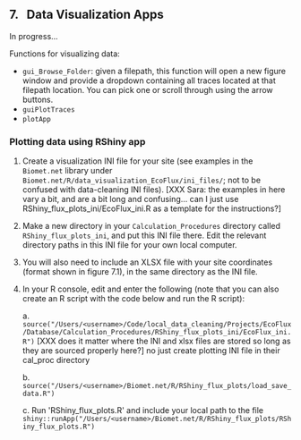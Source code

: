 ## 7. &nbsp; Data Visualization Apps

In progress...

Functions for visualizing data:
* `gui_Browse_Folder`: given a filepath, this function will open a new figure window and provide a dropdown containing all traces located at that filepath location. You can pick one or scroll through using the arrow buttons.
* `guiPlotTraces`
* `plotApp`


### Plotting data using RShiny app

1. Create a visualization INI file for your site (see examples in the `Biomet.net` library under `Biomet.net/R/data_visualization_EcoFlux/ini_files/`; not to be confused with data-cleaning INI files). 
[XXX Sara: the examples in here vary a bit, and are a bit long and confusing... can I just use RShiny_flux_plots_ini/EcoFlux_ini.R as a template for the instructions?]

2. Make a new directory in your `Calculation_Procedures` directory called `RShiny_flux_plots_ini`, and put this INI file there. Edit the relevant directory paths in this INI file for your own local computer.

3. You will also need to include an XLSX file with your site coordinates (format shown in figure 7.1), in the same directory as the INI file.

2. In your R console, edit and enter the following (note that you can also create an R script with the code below and run the R script):

    a. `source("/Users/<username>/Code/local_data_cleaning/Projects/EcoFlux/Database/Calculation_Procedures/RShiny_flux_plots_ini/EcoFlux_ini.R")` [XXX does it matter where the INI and xlsx files are stored so long as they are sourced properly here?] no just create plotting INI file in their cal_proc directory

    b.
    `source("/Users/<username>/Biomet.net/R/RShiny_flux_plots/load_save_data.R")`
    
    c. Run 'RShiny_flux_plots.R' and include your local path to the file
    `shiny::runApp("/Users/<username>/Biomet.net/R/RShiny_flux_plots/RShiny_flux_plots.R")` 


